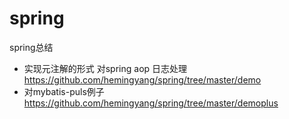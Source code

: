 # spring
spring总结

* 实现元注解的形式 对spring aop 日志处理 https://github.com/hemingyang/spring/tree/master/demo
* 对mybatis-puls例子 https://github.com/hemingyang/spring/tree/master/demoplus
